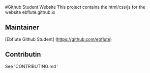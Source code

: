#Github Student Website
This project contains the html/css/js for the website ebflute.github.io

## Maintainer 
[Ebflute Github Student] (https://github.com/ebflute)


## Contributin
See 'CONTRIBUTING.md '
